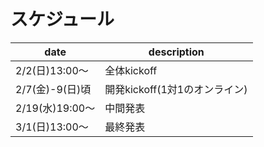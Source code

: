 # スケジュール

date | description
-- | --
2/2(日)13:00～ | 全体kickoff
2/7(金)-9(日)頃 | 開発kickoff(1対1のオンライン)
2/19(水)19:00〜 | 中間発表
3/1(日)13:00〜 | 最終発表
